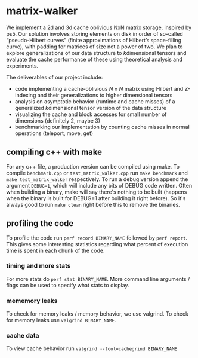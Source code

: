 # matrix-walker
We implement a 2d and 3d cache oblivious NxN matrix storage, inspired by ps5. Our solution involves storing elements on disk in order of so-called “pseudo-Hilbert curves” (finite approximations of Hilbert’s space-filling curve), with padding for matrices of size not a power of two. We plan to explore generalizations of our data structure to $k$dimensional tensors and evaluate the cache performance of these using theoretical analysis and experiments.

The deliverables of our project include:

- code implementing a cache-oblivious $N\times N$ matrix using Hilbert and Z-indexing and their generalizations to higher dimensional tensors
- analysis on asymptotic behavior (runtime and cache misses) of a generalized $k$dimensional tensor version of the data structure
- visualizing the cache and block accesses for small number of dimensions (definitely 2, maybe 3)
- benchmarking our implementation by counting cache misses in normal operations (teleport, move, get)

## compiling c++ with make

For any c++ file, a production version can be compiled using make. To compile ```benchmark.cpp``` or ```test_matrix_walker.cpp``` run ```make benchmark``` and ```make test_matrix_walker``` respectively. To run a debug version append the argument ```DEBUG=1```, which will include any bits of DEBUG code written. Often when building a binary, make will say there's nothing to be built (happens when the binary is built for DEBUG=1 after building it right before). So it's always good to run ```make clean``` right before this to remove the binaries.

## profiling the code

To profile the code run ```perf record BINARY_NAME``` followed by ```perf report```. This gives some interesting statistics regarding what percent of execution time is spent in each chunk of the code.

### timing and more stats

For more stats do ```perf stat BINARY_NAME```. More command line arguments / flags can be used to specify what stats to display.

### mememory leaks

To check for memory leaks / memory behavior, we use valgrind. To check for memory leaks use ```valgrind BINARY_NAME```.

### cache data

To view cache behavior run ```valgrind --tool=cachegrind BINARY_NAME``` 
